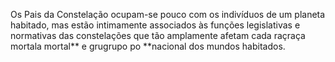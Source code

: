﻿Os Pais da Constelação ocupam-se pouco com os indivíduos de um planeta habitado, mas estão intimamente associados às funções legislativas e normativas das constelações que tão amplamente afetam cada raçraça mortala mortal** e grugrupo po **nacional dos mundos habitados.